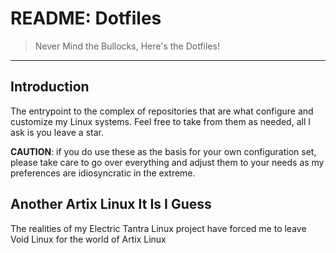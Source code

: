 # README: Dotfiles

> Never Mind the Bullocks, Here's the Dotfiles!

---

## Introduction

The entrypoint to the complex of repositories that are what configure and customize my Linux systems. Feel free to take from them as needed, all I ask is you leave a star.

**CAUTION**: if you do use these as the basis for your own configuration set, please take care to go over everything and adjust them to your needs as my preferences are idiosyncratic in the extreme.


## Another Artix Linux It Is I Guess
The realities of my Electric Tantra Linux project have forced me to leave Void Linux for the world of Artix Linux 
